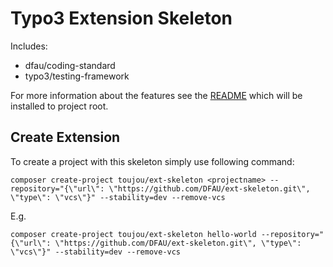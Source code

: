# Typo3 Extension Skeleton

Includes:
- dfau/coding-standard
- typo3/testing-framework


For more information about the features see the [README](skel/templates/README.md)
which will be installed to project root.

## Create Extension

To create a project with this skeleton simply use following command:

    composer create-project toujou/ext-skeleton <projectname> --repository="{\"url\": \"https://github.com/DFAU/ext-skeleton.git\", \"type\": \"vcs\"}" --stability=dev --remove-vcs

E.g. 

    composer create-project toujou/ext-skeleton hello-world --repository="{\"url\": \"https://github.com/DFAU/ext-skeleton.git\", \"type\": \"vcs\"}" --stability=dev --remove-vcs
